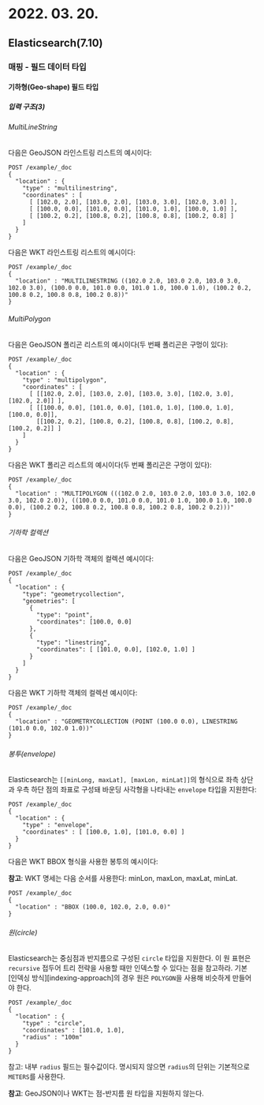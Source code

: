 # 2022. 03. 20.

## Elasticsearch(7.10)

### 매핑 - 필드 데이터 타입

#### 기하형(Geo-shape) 필드 타입

##### 입력 구조(3)

###### MultiLineString

다음은 GeoJSON 라인스트링 리스트의 예시이다:

```http
POST /example/_doc
{
  "location" : {
    "type" : "multilinestring",
    "coordinates" : [
      [ [102.0, 2.0], [103.0, 2.0], [103.0, 3.0], [102.0, 3.0] ],
      [ [100.0, 0.0], [101.0, 0.0], [101.0, 1.0], [100.0, 1.0] ],
      [ [100.2, 0.2], [100.8, 0.2], [100.8, 0.8], [100.2, 0.8] ]
    ]
  }
}
```

다음은 WKT 라인스트링 리스트의 예시이다:

```http
POST /example/_doc
{
  "location" : "MULTILINESTRING ((102.0 2.0, 103.0 2.0, 103.0 3.0, 102.0 3.0), (100.0 0.0, 101.0 0.0, 101.0 1.0, 100.0 1.0), (100.2 0.2, 100.8 0.2, 100.8 0.8, 100.2 0.8))"
}
```

###### MultiPolygon

다음은 GeoJSON 폴리곤 리스트의 예시이다(두 번째 폴리곤은 구멍이 있다):

```http
POST /example/_doc
{
  "location" : {
    "type" : "multipolygon",
    "coordinates" : [
      [ [[102.0, 2.0], [103.0, 2.0], [103.0, 3.0], [102.0, 3.0], [102.0, 2.0]] ],
      [ [[100.0, 0.0], [101.0, 0.0], [101.0, 1.0], [100.0, 1.0], [100.0, 0.0]],
        [[100.2, 0.2], [100.8, 0.2], [100.8, 0.8], [100.2, 0.8], [100.2, 0.2]] ]
    ]
  }
}
```

다음은 WKT 폴리곤 리스트의 예시이다(두 번째 폴리곤은 구멍이 있다):

```http
POST /example/_doc
{
  "location" : "MULTIPOLYGON (((102.0 2.0, 103.0 2.0, 103.0 3.0, 102.0 3.0, 102.0 2.0)), ((100.0 0.0, 101.0 0.0, 101.0 1.0, 100.0 1.0, 100.0 0.0), (100.2 0.2, 100.8 0.2, 100.8 0.8, 100.2 0.8, 100.2 0.2)))"
}
```

###### 기하학 컬렉션

다음은 GeoJSON 기하학 객체의 컬렉션 예시이다:

```http
POST /example/_doc
{
  "location" : {
    "type": "geometrycollection",
    "geometries": [
      {
        "type": "point",
        "coordinates": [100.0, 0.0]
      },
      {
        "type": "linestring",
        "coordinates": [ [101.0, 0.0], [102.0, 1.0] ]
      }
    ]
  }
}
```

다음은 WKT 기하학 객체의 컬렉션 예시이다:

```http
POST /example/_doc
{
  "location" : "GEOMETRYCOLLECTION (POINT (100.0 0.0), LINESTRING (101.0 0.0, 102.0 1.0))"
}
```

###### 봉투(envelope)

Elasticsearch는 `[[minLong, maxLat], [maxLon, minLat]]`의 형식으로 좌측 상단과 우측 하단 점의 좌표로 구성돼 바운딩 사각형을 나타내는 `envelope` 타입을 지원한다:

```http
POST /example/_doc
{
  "location" : {
    "type" : "envelope",
    "coordinates" : [ [100.0, 1.0], [101.0, 0.0] ]
  }
}
```

다음은 WKT BBOX 형식을 사용한 봉투의 예시이다:

**참고**: WKT 명세는 다음 순서를 사용한다: minLon, maxLon, maxLat, minLat.

```http
POST /example/_doc
{
  "location" : "BBOX (100.0, 102.0, 2.0, 0.0)"
}
```

###### 원(circle)

Elasticsearch는 중심점과 반지름으로 구성된 `circle` 타입을 지원한다. 이 원 표현은 `recursive` 접두어 트리 전략을 사용할 때만 인덱스할 수 있다는 점을 참고하라. 기본 [인덱싱 방식][indexing-approach]의 경우 원은 `POLYGON`을 사용해 비슷하게 만들어야 한다.

```http
POST /example/_doc
{
  "location" : {
    "type" : "circle",
    "coordinates" : [101.0, 1.0],
    "radius" : "100m"
  }
}
```

참고: 내부 `radius` 필드는 필수값이다. 명시되지 않으면 `radius`의 단위는 기본적으로 `METERS`를 사용한다.

**참고**: GeoJSON이나 WKT는 점-반지름 원 타입을 지원하지 않는다.

